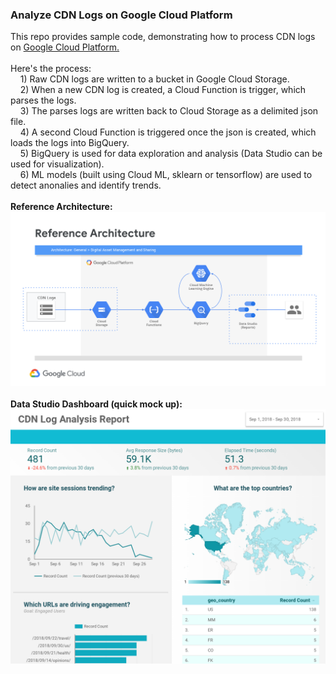<h3>Analyze CDN Logs on Google Cloud Platform</h3>
This repo provides sample code, demonstrating how to process CDN logs on <a href="https://cloud.google.com/">Google Cloud Platform. </a>
<br>
<br>Here's the process:
<br>&nbsp;&nbsp;&nbsp;&nbsp;1) Raw CDN logs are written to a bucket in Google Cloud Storage.
<br>&nbsp;&nbsp;&nbsp;&nbsp;2) When a new CDN log is created, a Cloud Function is trigger, which parses the logs.
<br>&nbsp;&nbsp;&nbsp;&nbsp;3) The parses logs are written back to Cloud Storage as a delimited json file.
<br>&nbsp;&nbsp;&nbsp;&nbsp;4) A second Cloud Function is triggered once the json is created, which loads the logs into BigQuery.
<br>&nbsp;&nbsp;&nbsp;&nbsp;5) BigQuery is used for data exploration and analysis (Data Studio can be used for visualization).
<br>&nbsp;&nbsp;&nbsp;&nbsp;6) ML models (built using Cloud ML, sklearn or tensorflow) are used to detect anonalies and identify trends.
<br>
<br><b>Reference Architecture:</b>
<br><img src="screenshots/Screenshot 2018-10-01 at 10.56.26 AM.png" class="inline"/>
<br>
<br><b>Data Studio Dashboard (quick mock up):
<br><img src="screenshots/Screenshot 2018-10-01 at 10.57.36 AM.png" class="inline"/>
<br>

